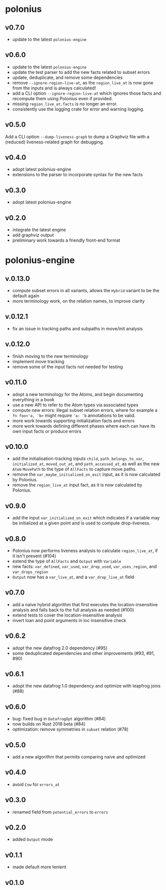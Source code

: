 # polonius

## v0.7.0
- update to the latest `polonius-engine`

## v0.6.0
- update to the latest `polonius-engine`
- update the test parser to add the new facts related to subset errors
- update, deduplicate, and remove some dependencies
- remove `--ignore-region-live-at`, as the `region_live_at` is now gone
  from the inputs and is always calculated!
- add a CLI option `--ignore-region-live-at` which ignores those facts and
  recompute them using Polonius even if provided.
- missing `region_live_at.facts` is no longer an error.
- consistently use the logging crate for error and warning logging.

## v0.5.0

Add a CLI option `--dump-liveness-graph` to dump a Graphviz file with a
(reduced) liveness-related graph for debugging.

## v0.4.0

- adopt latest polonius-engine
- extensions to the parser to incorporate syntax for the new facts

## v0.3.0

- adopt latest polonius-engine

## v0.2.0

- integrate the latest engine
- add graphviz output
- preliminary work towards a friendly front-end format

# polonius-engine

## v.0.13.0
- compute subset errors in all variants, allows the `Hybrid` variant to be the default again
- more terminology work, on the relation names, to improve clarity 

## v.0.12.1

- fix an issue in tracking paths and subpaths in move/init analysis

## v.0.12.0

- finish moving to the new terminology
- implement move tracking
- remove some of the input facts not needed for testing

## v0.11.0

- adopt a new terminology for the Atoms, and begin documenting everything in a book
- use a new API to refer to the Atom types via associated types
- compute new errors: illegal subset relation errors, where for example
  a `fn foo<'a, 'b>` might require `'a: 'b` annotations to be valid.
- more work towards supporting initialization facts and errors
- more work towards defining different phases where each can have its
  own input facts or produce errors

## v0.10.0

- add the initialisation-tracking inputs `child`, `path_belongs_to_var`,
  `initialized_at`, `moved_out_at`, and `path_accessed_at`, as well as the new
  `Atom` `MovePath` to the type of `AllFacts` to capture move paths.
- remove the `var_maybe_initialized_on_exit` input, as it is now calculated by Polonius.
- remove the `region_live_at` input fact, as it is now calculated by Polonius.

## v0.9.0

- add the input `var_initialized_on_exit` which indicates if a variable may be
  initialized at a given point and is used to compute drop-liveness.

## v0.8.0

- Polonius now performs liveness analysis to calculate `region_live_at`, if it
  isn't present (#104)
- extend the type of `AllFacts` and `Output` with `Variable`
- new facts: `var_defined`, `var_used`, `var_drop_used`, `var_uses_region`, and
  `var_drops_region`
- `Output` now has a `var_live_at`, and a `var_drop_live_at` field

## v0.7.0

- add a naive hybrid algorithm that first executes the location-insensitive
  analysis and falls back to the full analysis as needed (#100)
- extend tests to cover the location-insensitive analysis
- invert loan and point arguments in loc insensitive check

## v0.6.2

- adopt the new datafrog 2.0 dependency (#95)
- some deduplicated dependencies and other improvements (#93, #91, #90)

## v0.6.1

- adopt the new datafrog 1.0 dependency and optimize with leapfrog joins (#88)

## v0.6.0

- bug: fixed bug in `DatafrogOpt` algorithm (#84)
- now builds on Rust 2018 beta (#84)
- optimization: remove symmetries in `subset` relation (#78)

## v0.5.0

- add a new algorithm that permits comparing naive and optimized

## v0.4.0

- avoid `Cow` for `errors_at`

## v0.3.0

- renamed field from `potential_errors` to `errors`

## v0.2.0

- added `Output` mode

## v0.1.1

- made default more lenient

## v0.1.0


